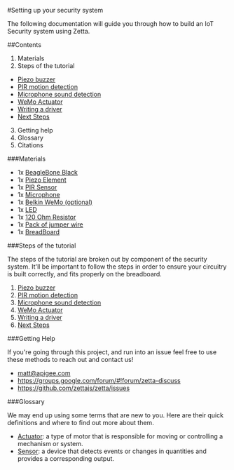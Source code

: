 #Setting up your security system

The following documentation will guide you through how to build an IoT Security system using Zetta.

##Contents

1. Materials
2. Steps of the tutorial
  * [Piezo buzzer](../blob/master/docs/PIEZO.md)
  * [PIR motion detection](../blob/master/docs/PIR.md)
  * [Microphone sound detection](../blob/master/docs/MICROPHONE.md)
  * [WeMo Actuator](../blob/master/docs/WEMO.md)
  * [Writing a driver](../blob/master/docs/DRIVERS.md)
  * [Next Steps](../blob/master/docs/NEXTSTEPS.md)
3. Getting help
4. Glossary
5. Citations

###Materials

* 1x [BeagleBone Black]()
* 1x [Piezo Element]()
* 1x [PIR Sensor]()
* 1x [Microphone]()
* 1x [Belkin WeMo (optional)]()
* 1x [LED]()
* 1x [120 Ohm Resistor]()
* 1x [Pack of jumper wire]()
* 1x [BreadBoard]()

###Steps of the tutorial

The steps of the tutorial are broken out by component of the security system. It'll be important to follow the steps in order to ensure your
circuitry is built correctly, and fits properly on the breadboard.

1. [Piezo buzzer](../blob/master/docs/PIEZO.md)
2. [PIR motion detection](../blob/master/docs/PIR.md)
3. [Microphone sound detection](../blob/master/docs/MICROPHONE.md)
4. [WeMo Actuator](../blob/master/docs/WEMO.md)
5. [Writing a driver](../blob/master/docs/DRIVERS.md)
6. [Next Steps](../blob/master/docs/NEXTSTEPS.md)

###Getting Help

If you're going through this project, and run into an issue feel free to use these methods to reach out and contact us!

* matt@apigee.com
* https://groups.google.com/forum/#!forum/zetta-discuss
* https://github.com/zettajs/zetta/issues

###Glossary

We may end up using some terms that are new to you. Here are their quick definitions and where to find out more about them.

* [Actuator](http://en.wikipedia.org/wiki/Actuator): a type of motor that is responsible for moving or controlling a mechanism or system.
* [Sensor](http://en.wikipedia.org/wiki/Sensor): a device that detects events or changes in quantities and provides a corresponding output.
